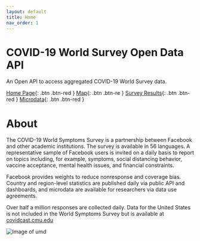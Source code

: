 ```yaml
---
layout: default
title: Home
nav_order: 1
---
```


# COVID-19 World Survey Open Data API
An Open API to access aggregated COVID-19 World Survey data.

[Home Page](https://covidmap.umd.edu){: .btn .btn-red }
[Map](https://covidmap.umd.edu/map/){: .btn .btn-re }
[Survey Results](https://covidmap.umd.edu/map/results.html){: .btn .btn-red }
[Microdata](https://covidmap.umd.edu/fbsurvey/){: .btn .btn-red }

# About

The COVID-19 World Symptoms Survey is a partnership between Facebook and other academic institutions. The survey is available in 56 languages. A representative sample of Facebook users is invited on a daily basis to report on topics including, for example, symptoms, social distancing behavior, vaccine acceptance, mental health issues, and financial constraints. 

Facebook provides weights to reduce nonresponse and coverage bias. Country and region-level statistics are published daily via public API and dashboards, and microdata are available for researchers via data use agreements.  

Over half a million responses are collected daily.  Data for the United States is not included in the World Symptoms Survey but is available at [covidcast.cmu.edu](https://delphi.cmu.edu/covidcast/?date=20210308&region=42003)


![Image of umd](https://geospatial.umd.edu/themes/custom/bsos_bootstrap/images/umd-globe.svg)
